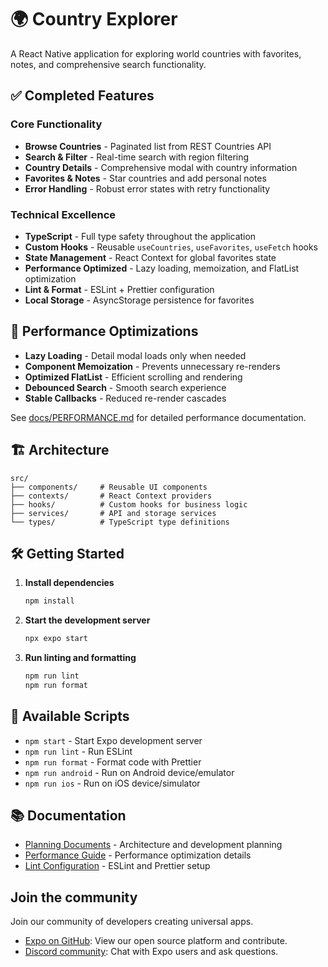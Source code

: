 # 🌍 Country Explorer

A React Native application for exploring world countries with favorites, notes, and comprehensive search functionality.

## ✅ Completed Features

### Core Functionality

- **Browse Countries** - Paginated list from REST Countries API
- **Search & Filter** - Real-time search with region filtering
- **Country Details** - Comprehensive modal with country information
- **Favorites & Notes** - Star countries and add personal notes
- **Error Handling** - Robust error states with retry functionality

### Technical Excellence

- **TypeScript** - Full type safety throughout the application
- **Custom Hooks** - Reusable `useCountries`, `useFavorites`, `useFetch` hooks
- **State Management** - React Context for global favorites state
- **Performance Optimized** - Lazy loading, memoization, and FlatList optimization
- **Lint & Format** - ESLint + Prettier configuration
- **Local Storage** - AsyncStorage persistence for favorites

## 🚀 Performance Optimizations

- **Lazy Loading** - Detail modal loads only when needed
- **Component Memoization** - Prevents unnecessary re-renders
- **Optimized FlatList** - Efficient scrolling and rendering
- **Debounced Search** - Smooth search experience
- **Stable Callbacks** - Reduced re-render cascades

See [docs/PERFORMANCE.md](docs/PERFORMANCE.md) for detailed performance documentation.

## 🏗 Architecture

```
src/
├── components/     # Reusable UI components
├── contexts/       # React Context providers
├── hooks/          # Custom hooks for business logic
├── services/       # API and storage services
└── types/          # TypeScript type definitions
```

## 🛠 Getting Started

1. **Install dependencies**

   ```bash
   npm install
   ```

2. **Start the development server**

   ```bash
   npx expo start
   ```

3. **Run linting and formatting**
   ```bash
   npm run lint
   npm run format
   ```

## 📱 Available Scripts

- `npm start` - Start Expo development server
- `npm run lint` - Run ESLint
- `npm run format` - Format code with Prettier
- `npm run android` - Run on Android device/emulator
- `npm run ios` - Run on iOS device/simulator

## 📚 Documentation

- [Planning Documents](docs/) - Architecture and development planning
- [Performance Guide](docs/PERFORMANCE.md) - Performance optimization details
- [Lint Configuration](LINT_CONFIG.md) - ESLint and Prettier setup

## Join the community

Join our community of developers creating universal apps.

- [Expo on GitHub](https://github.com/expo/expo): View our open source platform and contribute.
- [Discord community](https://chat.expo.dev): Chat with Expo users and ask questions.
